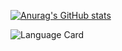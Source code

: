 [![Anurag's GitHub stats](https://github-readme-stats.vercel.app/api?username=Lennart01&count_private=true&show_icons=true&theme=dracula)](https://github.com/anuraghazra/github-readme-stats)

![Language Card](https://github-readme-stats.vercel.app/api/top-langs/?username=Lennart01&langs_count=8&theme=dracula)
